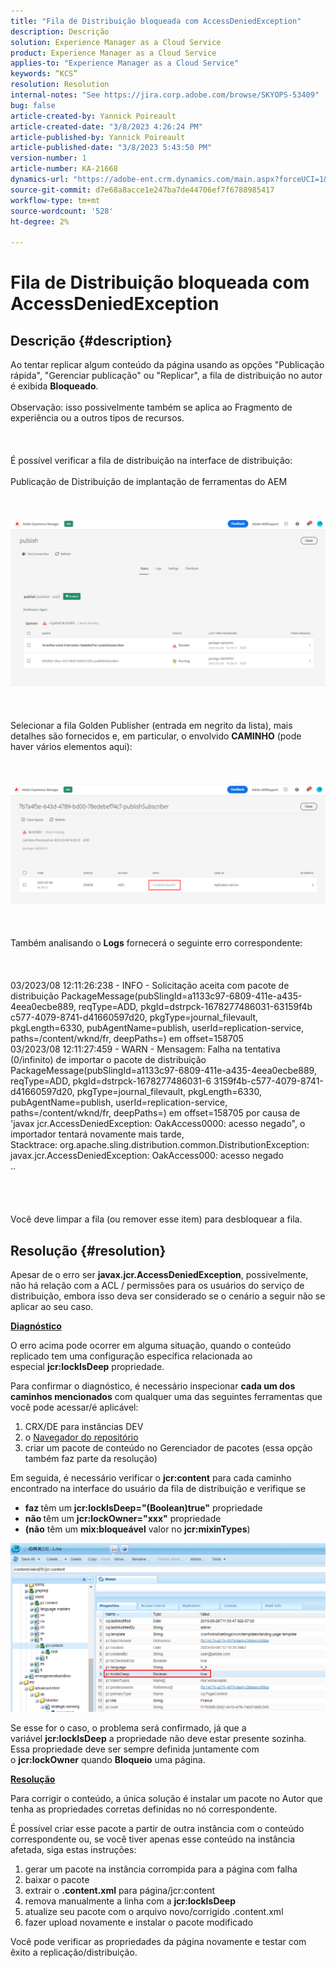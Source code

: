 ```yaml
---
title: "Fila de Distribuição bloqueada com AccessDeniedException"
description: Descrição
solution: Experience Manager as a Cloud Service
product: Experience Manager as a Cloud Service
applies-to: "Experience Manager as a Cloud Service"
keywords: “KCS”
resolution: Resolution
internal-notes: "See https://jira.corp.adobe.com/browse/SKYOPS-53409"
bug: false
article-created-by: Yannick Poireault
article-created-date: "3/8/2023 4:26:24 PM"
article-published-by: Yannick Poireault
article-published-date: "3/8/2023 5:43:50 PM"
version-number: 1
article-number: KA-21668
dynamics-url: "https://adobe-ent.crm.dynamics.com/main.aspx?forceUCI=1&pagetype=entityrecord&etn=knowledgearticle&id=d131a6ee-cdbd-ed11-83ff-6045bd0065b6"
source-git-commit: d7e68a8acce1e247ba7de44706ef7f6788985417
workflow-type: tm+mt
source-wordcount: '528'
ht-degree: 2%

---
```


# Fila de Distribuição bloqueada com AccessDeniedException

## Descrição {#description}

Ao tentar replicar algum conteúdo da página usando as opções &quot;Publicação rápida&quot;, &quot;Gerenciar publicação&quot; ou &quot;Replicar&quot;, a fila de distribuição no autor é exibida <b>Bloqueado</b>.<br><br>Observação: isso possivelmente também se aplica ao Fragmento de experiência ou a outros tipos de recursos.<br><br> <br><br>É possível verificar a fila de distribuição na interface de distribuição:<br><br>Publicação de Distribuição de implantação de ferramentas do AEM<br><br> <br><br>![](assets/___32190a90-d7bd-ed11-83ff-6045bd0065b6___.png)<br><br> <br><br>Selecionar a fila Golden Publisher (entrada em negrito da lista), mais detalhes são fornecidos e, em particular, o envolvido <b>CAMINHO</b> (pode haver vários elementos aqui):<br><br> <br><br>![](assets/___602d0796-d7bd-ed11-83ff-6045bd0065b6___.png)<br><br> <br><br>Também analisando o <b>Logs</b> fornecerá o seguinte erro correspondente:<br><br> <br><br>03/2023/08 12:11:26:238 - INFO - Solicitação aceita com pacote de distribuição PackageMessage(pubSlingId=a1133c97-6809-411e-a435-4eea0ecbe889, reqType=ADD, pkgId=dstrpck-1678277486031-63159f4b c577-4079-8741-d41660597d20, pkgType=journal_filevault, pkgLength=6330, pubAgentName=publish, userId=replication-service, paths=/content/wknd/fr, deepPaths=) em offset=158705
<br>03/2023/08 12:11:27:459 - WARN - Mensagem: Falha na tentativa (0/infinito) de importar o pacote de distribuição PackageMessage(pubSlingId=a1133c97-6809-411e-a435-4eea0ecbe889, reqType=ADD, pkgId=dstrpck-1678277486031-6 3159f4b-c577-4079-8741-d41660597d20, pkgType=journal_filevault, pkgLength=6330, pubAgentName=publish, userId=replication-service, paths=/content/wknd/fr, deepPaths=) em offset=158705 por causa de &#39;javax jcr.AccessDeniedException: OakAccess0000: acesso negado&quot;, o importador tentará novamente mais tarde,
<br>Stacktrace: org.apache.sling.distribution.common.DistributionException: javax.jcr.AccessDeniedException: OakAccess000: acesso negado
<br>..<br><br><br> <br><br>Você deve limpar a fila (ou remover esse item) para desbloquear a fila.<br>

## Resolução {#resolution}


Apesar de o erro ser <b>javax.jcr.AccessDeniedException</b>, possivelmente, não há relação com a ACL / permissões para os usuários do serviço de distribuição, embora isso deva ser considerado se o cenário a seguir não se aplicar ao seu caso.



<u><b>Diagnóstico</b></u>

O erro acima pode ocorrer em alguma situação, quando o conteúdo replicado tem uma configuração específica relacionada ao especial <b>jcr:lockIsDeep</b> propriedade.

Para confirmar o diagnóstico, é necessário inspecionar <b>cada um dos caminhos mencionados</b> com qualquer uma das seguintes ferramentas que você pode acessar/é aplicável:

1. CRX/DE para instâncias DEV
2. o [Navegador do repositório](https://experienceleague.adobe.com/docs/experience-manager-cloud-service/content/implementing/developer-tools/repository-browser.html?lang=pt-BR)
3. criar um pacote de conteúdo no Gerenciador de pacotes (essa opção também faz parte da resolução)


Em seguida, é necessário verificar o <b>jcr:content</b> para cada caminho encontrado na interface do usuário da fila de distribuição e verifique se

- <b>faz </b>têm um <b>jcr:lockIsDeep=&quot;(Boolean)true&quot;</b> propriedade
- <b>não </b>têm um <b>jcr:lockOwner=&quot;xxx&quot;</b> propriedade
- <b>(não</b> têm um <b>mix:bloqueável</b> valor no <b>jcr:mixinTypes</b>)


![](assets/e5fb7aa2-d8bd-ed11-83ff-6045bd0065b6.png)

Se esse for o caso, o problema será confirmado, já que a variável <b>jcr:lockIsDeep</b> a propriedade não deve estar presente sozinha. Essa propriedade deve ser sempre definida juntamente com o <b>jcr:lockOwner</b> quando <b>Bloqueio</b> uma página.



<u><b>Resolução</b></u>

Para corrigir o conteúdo, a única solução é instalar um pacote no Autor que tenha as propriedades corretas definidas no nó correspondente.

É possível criar esse pacote a partir de outra instância com o conteúdo correspondente ou, se você tiver apenas esse conteúdo na instância afetada, siga estas instruções:

1. gerar um pacote na instância corrompida para a página com falha
2. baixar o pacote
3. extrair o <b>.content.xml</b> para página/jcr:content
4. remova manualmente a linha com a <b>jcr:lockIsDeep</b>
5. atualize seu pacote com o arquivo novo/corrigido .content.xml
6. fazer upload novamente e instalar o pacote modificado


Você pode verificar as propriedades da página novamente e testar com êxito a replicação/distribuição.
